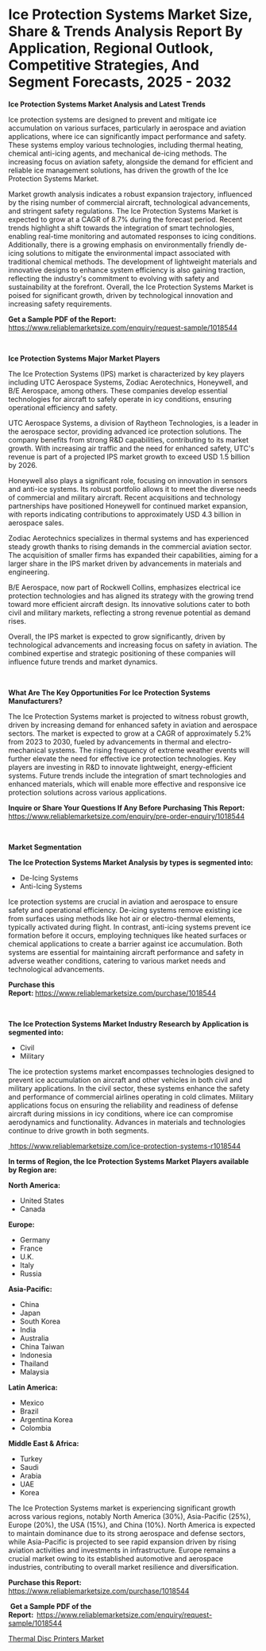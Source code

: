 <p><h1>Ice Protection Systems Market Size, Share & Trends Analysis Report By Application, Regional Outlook, Competitive Strategies, And Segment Forecasts, 2025 - 2032</h1></p><p><strong>Ice Protection Systems Market Analysis and Latest Trends</strong></p>
<p><p>Ice protection systems are designed to prevent and mitigate ice accumulation on various surfaces, particularly in aerospace and aviation applications, where ice can significantly impact performance and safety. These systems employ various technologies, including thermal heating, chemical anti-icing agents, and mechanical de-icing methods. The increasing focus on aviation safety, alongside the demand for efficient and reliable ice management solutions, has driven the growth of the Ice Protection Systems Market.</p><p>Market growth analysis indicates a robust expansion trajectory, influenced by the rising number of commercial aircraft, technological advancements, and stringent safety regulations. The Ice Protection Systems Market is expected to grow at a CAGR of 8.7% during the forecast period. Recent trends highlight a shift towards the integration of smart technologies, enabling real-time monitoring and automated responses to icing conditions. Additionally, there is a growing emphasis on environmentally friendly de-icing solutions to mitigate the environmental impact associated with traditional chemical methods. The development of lightweight materials and innovative designs to enhance system efficiency is also gaining traction, reflecting the industry's commitment to evolving with safety and sustainability at the forefront. Overall, the Ice Protection Systems Market is poised for significant growth, driven by technological innovation and increasing safety requirements.</p></p>
<p><strong>Get a Sample PDF of the Report:&nbsp;</strong> <a href="https://www.reliablemarketsize.com/enquiry/request-sample/1018544?utm_campaign=2321&utm_medium=2&utm_source=Github&utm_content=ia&utm_term=21022025&utm_id=ice-protection-systems">https://www.reliablemarketsize.com/enquiry/request-sample/1018544</a></p>
<p>&nbsp;</p>
<p><strong>Ice Protection Systems Major Market Players</strong></p>
<p><p>The Ice Protection Systems (IPS) market is characterized by key players including UTC Aerospace Systems, Zodiac Aerotechnics, Honeywell, and B/E Aerospace, among others. These companies develop essential technologies for aircraft to safely operate in icy conditions, ensuring operational efficiency and safety. </p><p>UTC Aerospace Systems, a division of Raytheon Technologies, is a leader in the aerospace sector, providing advanced ice protection solutions. The company benefits from strong R&D capabilities, contributing to its market growth. With increasing air traffic and the need for enhanced safety, UTC's revenue is part of a projected IPS market growth to exceed USD 1.5 billion by 2026.</p><p>Honeywell also plays a significant role, focusing on innovation in sensors and anti-ice systems. Its robust portfolio allows it to meet the diverse needs of commercial and military aircraft. Recent acquisitions and technology partnerships have positioned Honeywell for continued market expansion, with reports indicating contributions to approximately USD 4.3 billion in aerospace sales.</p><p>Zodiac Aerotechnics specializes in thermal systems and has experienced steady growth thanks to rising demands in the commercial aviation sector. The acquisition of smaller firms has expanded their capabilities, aiming for a larger share in the IPS market driven by advancements in materials and engineering.</p><p>B/E Aerospace, now part of Rockwell Collins, emphasizes electrical ice protection technologies and has aligned its strategy with the growing trend toward more efficient aircraft design. Its innovative solutions cater to both civil and military markets, reflecting a strong revenue potential as demand rises.</p><p>Overall, the IPS market is expected to grow significantly, driven by technological advancements and increasing focus on safety in aviation. The combined expertise and strategic positioning of these companies will influence future trends and market dynamics.</p></p>
<p>&nbsp;</p>
<p><strong>What Are The Key Opportunities For Ice Protection Systems Manufacturers?</strong></p>
<p><p>The Ice Protection Systems market is projected to witness robust growth, driven by increasing demand for enhanced safety in aviation and aerospace sectors. The market is expected to grow at a CAGR of approximately 5.2% from 2023 to 2030, fueled by advancements in thermal and electro-mechanical systems. The rising frequency of extreme weather events will further elevate the need for effective ice protection technologies. Key players are investing in R&D to innovate lightweight, energy-efficient systems. Future trends include the integration of smart technologies and enhanced materials, which will enable more effective and responsive ice protection solutions across various applications.</p></p>
<p><strong>Inquire or Share Your Questions If Any Before Purchasing This Report:</strong> <a href="https://www.reliablemarketsize.com/enquiry/pre-order-enquiry/1018544?utm_campaign=2321&utm_medium=2&utm_source=Github&utm_content=ia&utm_term=21022025&utm_id=ice-protection-systems">https://www.reliablemarketsize.com/enquiry/pre-order-enquiry/1018544</a></p>
<p>&nbsp;</p>
<p><strong>Market Segmentation</strong></p>
<p><strong>The Ice Protection Systems Market Analysis by types is segmented into:</strong></p>
<p><ul><li>De-Icing Systems</li><li>Anti-Icing Systems</li></ul></p>
<p><p>Ice protection systems are crucial in aviation and aerospace to ensure safety and operational efficiency. De-icing systems remove existing ice from surfaces using methods like hot air or electro-thermal elements, typically activated during flight. In contrast, anti-icing systems prevent ice formation before it occurs, employing techniques like heated surfaces or chemical applications to create a barrier against ice accumulation. Both systems are essential for maintaining aircraft performance and safety in adverse weather conditions, catering to various market needs and technological advancements.</p></p>
<p><strong>Purchase this Report:&nbsp;</strong><a href="https://www.reliablemarketsize.com/purchase/1018544?utm_campaign=2321&utm_medium=2&utm_source=Github&utm_content=ia&utm_term=21022025&utm_id=ice-protection-systems">https://www.reliablemarketsize.com/purchase/1018544</a></p>
<p>&nbsp;</p>
<p><strong>The Ice Protection Systems Market Industry Research by Application is segmented into:</strong></p>
<p><ul><li>Civil</li><li>Military</li></ul></p>
<p><p>The ice protection systems market encompasses technologies designed to prevent ice accumulation on aircraft and other vehicles in both civil and military applications. In the civil sector, these systems enhance the safety and performance of commercial airlines operating in cold climates. Military applications focus on ensuring the reliability and readiness of defense aircraft during missions in icy conditions, where ice can compromise aerodynamics and functionality. Advances in materials and technologies continue to drive growth in both segments.</p></p>
<p><a href="https://www.reliablemarketsize.com/ice-protection-systems-r1018544?utm_campaign=2321&utm_medium=2&utm_source=Github&utm_content=ia&utm_term=21022025&utm_id=ice-protection-systems">&nbsp;https://www.reliablemarketsize.com/ice-protection-systems-r1018544</a></p>
<p><strong>In terms of Region, the Ice Protection Systems Market Players available by Region are:</strong></p>
<p>
    <p> <strong> North America: </strong>
        <ul>
            <li>United States</li>
            <li>Canada</li>
        </ul>
        </p> 
    <p> <strong> Europe: </strong>
        <ul>
            <li>Germany</li>
            <li>France</li>
            <li>U.K.</li>
            <li>Italy</li>
            <li>Russia</li>
        </ul>
        </p> 
    <p> <strong> Asia-Pacific: </strong>
        <ul>
            <li>China</li>
            <li>Japan</li>
            <li>South Korea</li>
            <li>India</li>
            <li>Australia</li>
            <li>China Taiwan</li>
            <li>Indonesia</li>
            <li>Thailand</li>
            <li>Malaysia</li>
        </ul>
        </p> 
    <p> <strong> Latin America: </strong>
        <ul>
            <li>Mexico</li>
            <li>Brazil</li>
            <li>Argentina Korea</li>
            <li>Colombia</li>
        </ul>
        </p> 
    <p> <strong> Middle East & Africa: </strong>
        <ul>
            <li>Turkey</li>
            <li>Saudi</li>
            <li>Arabia</li>
            <li>UAE</li>
            <li>Korea</li>
        </ul>
    </p>
    </p>
<p><p>The Ice Protection Systems market is experiencing significant growth across various regions, notably North America (30%), Asia-Pacific (25%), Europe (20%), the USA (15%), and China (10%). North America is expected to maintain dominance due to its strong aerospace and defense sectors, while Asia-Pacific is projected to see rapid expansion driven by rising aviation activities and investments in infrastructure. Europe remains a crucial market owing to its established automotive and aerospace industries, contributing to overall market resilience and diversification.</p></p>
<p><strong>Purchase this Report: </strong><a href="https://www.reliablemarketsize.com/purchase/1018544?utm_campaign=2321&utm_medium=2&utm_source=Github&utm_content=ia&utm_term=21022025&utm_id=ice-protection-systems">https://www.reliablemarketsize.com/purchase/1018544</a></p>
<p>&nbsp;<strong>Get a Sample PDF of the Report:&nbsp;&nbsp;</strong><a href="https://www.reliablemarketsize.com/enquiry/request-sample/1018544?utm_campaign=2321&utm_medium=2&utm_source=Github&utm_content=ia&utm_term=21022025&utm_id=ice-protection-systems">https://www.reliablemarketsize.com/enquiry/request-sample/1018544</a></p>
<p><strong></strong></p>
<p><p><a href="https://github.com/DianaWilson796/Market-Research-Report-List-1/blob/main/thermal-disc-printers-market.md?utm_campaign=2321&utm_medium=2&utm_source=Github&utm_content=ia&utm_term=21022025&utm_id=ice-protection-systems">Thermal Disc Printers Market</a></p></p>